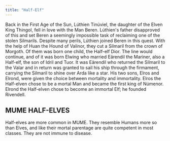 ```yaml
---
title: "Half-Elf"
---
```


Back in the First Age of the Sun, Lúthien Tinúviel, the daughter of the
Elven King Thingol, fell in love with the Man Beren. Lúthien's father
disapproved of this and set Beren a seemingly impossible task of
reclaiming one of the stolen Silmarils. Despite many perils, Lúthien
joined Beren in this quest. With the help of Huan the Hound of Valinor,
they cut a Silmaril from the crown of Morgoth. Of them was born one
child, the Half-elf Dior. The line would continue, and of it was born
Elwing who married Eärendil the Mariner, also a Half-elf, the son of
Idril and Tuor. It was Eärendil who returned the Silmaril to the Valar
and in return was granted to sail his ship through the firmament,
carrying the Silmaril to shine over Arda like a star. His two sons,
Elros and Elrond, were given the choice between mortality and
immortality. Elros the Half-elven chose to be a mortal Man and became
the first king of Númenor. Elrond the Half-elven chose to become an
immortal Elf; he founded Rivendell.

## MUME HALF-ELVES

Half-elves are more common in MUME. They resemble Humans more so than
Elves, and like their mortal parentage are quite competent in most
classes. They are not immune to disease.
